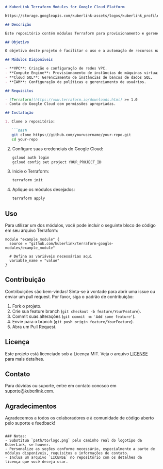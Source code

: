 ```markdown
# KuberLink Terraform Modules for Google Cloud Platform

https://storage.googleapis.com/kuberlink-assets/logos/kuberlink_profile_white.png

## Descrição

Este repositório contém módulos Terraform para provisionamento e gerenciamento de recursos na Google Cloud Platform (GCP). Os módulos foram desenvolvidos pela KuberLink Cloud Solutions e estão disponíveis sob uma licença de código aberto, permitindo que a comunidade utilize, modifique e contribua para o projeto.

## Objetivo

O objetivo deste projeto é facilitar o uso e a automação de recursos na GCP por meio de módulos reutilizáveis que seguem as melhores práticas de infraestrutura como código (IaC). Esses módulos podem ser usados para implantar e gerenciar serviços como VPCs, instâncias do Compute Engine, Cloud SQL, entre outros.

## Módulos Disponíveis

- **VPC**: Criação e configuração de redes VPC.
- **Compute Engine**: Provisionamento de instâncias de máquinas virtuais.
- **Cloud SQL**: Gerenciamento de instâncias de bancos de dados SQL.
- **IAM**: Configuração de políticas e gerenciamento de usuários.

## Requisitos

- [Terraform](https://www.terraform.io/downloads.html) >= 1.0
- Conta do Google Cloud com permissões apropriadas.

## Instalação

1. Clone o repositório:

   ```bash
   git clone https://github.com/yourusername/your-repo.git
   cd your-repo
   ```

2. Configure suas credenciais do Google Cloud:

   ```bash
   gcloud auth login
   gcloud config set project YOUR_PROJECT_ID
   ```

3. Inicie o Terraform:

   ```bash
   terraform init
   ```

4. Aplique os módulos desejados:

   ```bash
   terraform apply
   ```

## Uso

Para utilizar um dos módulos, você pode incluir o seguinte bloco de código em seu arquivo Terraform:

```hcl
module "example_module" {
  source = "github.com/kuberlink/terraform-google-modules/example_module"

  # Defina as variáveis necessárias aqui
  variable_name = "value"
}
```

## Contribuição

Contribuições são bem-vindas! Sinta-se à vontade para abrir uma issue ou enviar um pull request. Por favor, siga o padrão de contribuição:

1. Fork o projeto.
2. Crie sua feature branch (`git checkout -b feature/YourFeature`).
3. Commit suas alterações (`git commit -m 'Add some feature'`).
4. Envie para o branch (`git push origin feature/YourFeature`).
5. Abra um Pull Request.

## Licença

Este projeto está licenciado sob a Licença MIT. Veja o arquivo [LICENSE](LICENSE) para mais detalhes.

## Contato

Para dúvidas ou suporte, entre em contato conosco em [suporte@kuberlink.com](mailto:suporte@kuberlink.com).

## Agradecimentos

Agradecemos a todos os colaboradores e à comunidade de código aberto pelo suporte e feedback!

```

### Notas:
- Substitua `path/to/logo.png` pelo caminho real do logotipo da KuberLink, se houver.
- Personalize as seções conforme necessário, especialmente a parte de módulos disponíveis, requisitos e informações de contato.
- Inclua um arquivo `LICENSE` no repositório com os detalhes da licença que você deseja usar.
